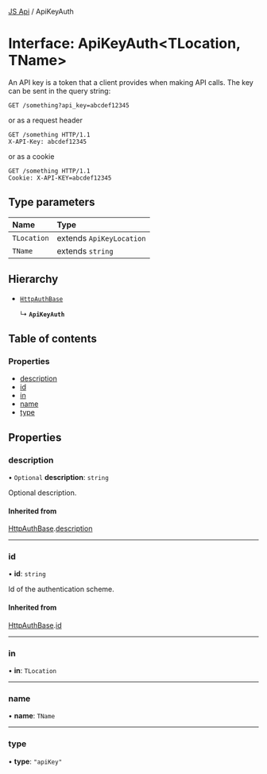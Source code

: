 [JS Api](../index.md) / ApiKeyAuth

# Interface: ApiKeyAuth<TLocation, TName\>

An API key is a token that a client provides when making API calls. The key can be sent in the query string:
```
GET /something?api_key=abcdef12345
```

or as a request header

```
GET /something HTTP/1.1
X-API-Key: abcdef12345
```

or as a cookie

```
GET /something HTTP/1.1
Cookie: X-API-KEY=abcdef12345
```

## Type parameters

| Name | Type |
| :------ | :------ |
| `TLocation` | extends `ApiKeyLocation` |
| `TName` | extends `string` |

## Hierarchy

- [`HttpAuthBase`](HttpAuthBase.md)

  ↳ **`ApiKeyAuth`**

## Table of contents

### Properties

- [description](ApiKeyAuth.md#description)
- [id](ApiKeyAuth.md#id)
- [in](ApiKeyAuth.md#in)
- [name](ApiKeyAuth.md#name)
- [type](ApiKeyAuth.md#type)

## Properties

### description

• `Optional` **description**: `string`

Optional description.

#### Inherited from

[HttpAuthBase](HttpAuthBase.md).[description](HttpAuthBase.md#description)

___

### id

• **id**: `string`

Id of the authentication scheme.

#### Inherited from

[HttpAuthBase](HttpAuthBase.md).[id](HttpAuthBase.md#id)

___

### in

• **in**: `TLocation`

___

### name

• **name**: `TName`

___

### type

• **type**: ``"apiKey"``

